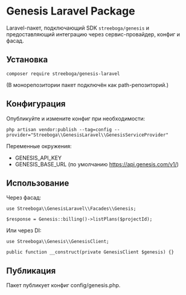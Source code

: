 # Genesis Laravel Package

Laravel-пакет, подключающий SDK `streeboga/genesis` и предоставляющий интеграцию через сервис-провайдер, конфиг и фасад.

## Установка

```
composer require streeboga/genesis-laravel
```

(В монорепозитории пакет подключён как path-репозиторий.)

## Конфигурация

Опубликуйте и измените конфиг при необходимости:

```
php artisan vendor:publish --tag=config --provider="Streeboga\\GenesisLaravel\\GenesisServiceProvider"
```

Переменные окружения:

- GENESIS_API_KEY
- GENESIS_BASE_URL (по умолчанию https://api.genesis.com/v1/)

## Использование

Через фасад:

```
use Streeboga\\GenesisLaravel\\Facades\\Genesis;

$response = Genesis::billing()->listPlans($projectId);
```

Или через DI:

```
use Streeboga\\Genesis\\GenesisClient;

public function __construct(private GenesisClient $genesis) {}
```

## Публикация

Пакет публикует конфиг config/genesis.php.


